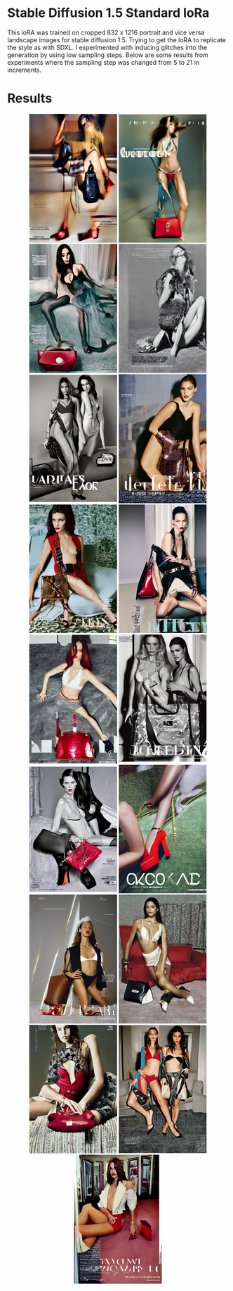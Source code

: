# Stable Diffusion 1.5 Standard loRa

This loRA was trained on cropped 832 x 1216 portrait and vice versa landscape images for stable diffusion 1.5. Trying to get the loRA to replicate the style as with SDXL. 
I experimented with inducing glitches into the generation by using low sampling steps.  Below are some results from experiments where the sampling step was changed from 5 to 21 in increments. 


# Results


<p align="center">
<img src="images/all3_5.png" alt="Image 5" width="200"/>
<img src="images/all3_6.png" alt="Image 6" width="200"/>
<img src="images/all3_7.png" alt="Image 7" width="200"/>
<img src="images/all3_8.png" alt="Image 8" width="200"/>
<img src="images/all3_9.png" alt="Image 9" width="200"/>
<img src="images/all3_10.png" alt="Image 10" width="200"/>
<img src="images/all3_11.png" alt="Image 11" width="200"/>
<img src="images/all3_12.png" alt="Image 12" width="200"/>
<img src="images/all3_13.png" alt="Image 13" width="200"/>
<img src="images/all3_14.png" alt="Image 14" width="200"/>
<img src="images/all3_15.png" alt="Image 15" width="200"/>
<img src="images/all3_16.png" alt="Image 16" width="200"/>
<img src="images/all3_17.png" alt="Image 17" width="200"/>
<img src="images/all3_18.png" alt="Image 18" width="200"/>
<img src="images/all3_19.png" alt="Image 19" width="200"/>
<img src="images/all3_20.png" alt="Image 20" width="200"/>
<img src="images/all3_21.png" alt="Image 21" width="200"/>
</p>

